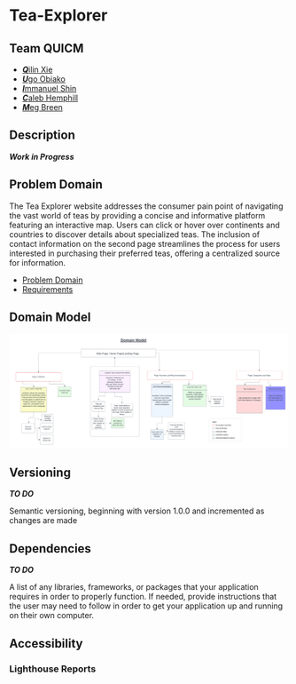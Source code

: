 # Tea-Explorer

## Team QUICM

- [***Q***ilin Xie](https://github.com/QILINXIE02)
- [***U***go Obiako](https://github.com/Ugo-Obiako)
- [***I***mmanuel Shin](https://github.com/ImmanuelShin)
- [***C***aleb Hemphill](https://github.com/kaylubh)
- [***M***eg Breen](https://github.com/megrose8)

## Description

***Work in Progress***

## Problem Domain

The Tea Explorer website addresses the consumer pain point of navigating the vast world of teas by providing a concise and informative platform featuring an interactive map. Users can click or hover over continents and countries to discover details about specialized teas. The inclusion of contact information on the second page streamlines the process for users interested in purchasing their preferred teas, offering a centralized source for information.

- [Problem Domain](/problem-domain.md)
- [Requirements](/requirements.md)

## Domain Model

![Domain Model Diagram](/images/README/domain-model.png)

## Versioning

***TO DO***

Semantic versioning, beginning with version 1.0.0 and incremented as changes are made

## Dependencies

***TO DO***

A list of any libraries, frameworks, or packages that your application requires in order to properly function. If needed, provide instructions that the user may need to follow in order to get your application up and running on their own computer.

## Accessibility

### Lighthouse Reports
